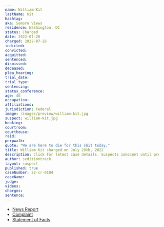 ```yaml
---
name: William Kit
lastName: Kit
hashtag:
aka: Semore Views
residence: Washington, DC
status: Charged
date: 2022-07-28
charged: 2022-07-28
indicted:
convicted:
acquitted:
sentenced:
dismissed:
deceased:
plea_hearing:
trial_date:
trial_type:
sentencing:
status_conference:
age: 46
occupation:
affiliations:
jurisdiction: Federal
image: /images/preview/william-kit.jpg
suspect: william-kit.jpg
booking:
courtroom:
courthouse:
raid:
perpwalk:
quote: "We are here to die for this shit today."
title: William Kit charged on July 28th, 2022
description: Click for latest case details. Suspects innocent until proven guilty.
author: seditiontrack
layout: suspect
published: true
caseNumber: 22-cr-0184
caseName:
judge:
videos:
charges:
sentence:
---
```

- [News Report](https://www.wltx.com/article/news/national/dc-resident-and-pro-trump-youtuber-charged-with-entering-capitol-william-stephon-kit-oxon-hill/65-0dec1b07-60f4-412f-b3eb-19c4a7c34f36)
- [Complaint](https://www.justice.gov/usao-dc/case-multi-defendant/file/1523691/download)
- [Statement of Facts](https://www.justice.gov/usao-dc/case-multi-defendant/file/1523696/download)
